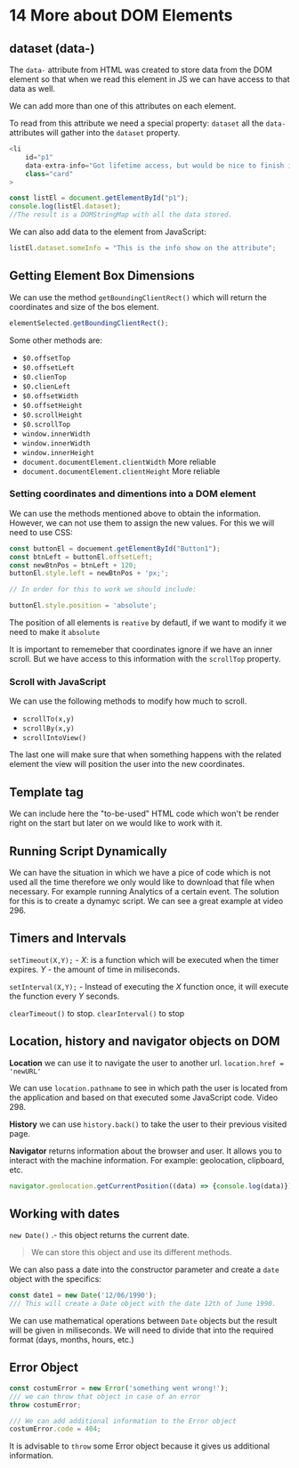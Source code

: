 # 14 More about DOM Elements

## dataset (data-)

The `data-` attribute from HTML was created to store data from the DOM element so that when we read this element in JS we can have access to that data as well.

We can add more than one of this attributes on each element.

To read from this attribute we need a special property:
`dataset` all the `data-` attributes will gather into the `dataset` property.

```JavaScript
<li
    id="p1"
    data-extra-info="Got lifetime access, but would be nice to finish it soon!"
    class="card"
>

const listEl = document.getElementById("p1");
console.log(listEl.dataset);
//The result is a DOMStringMap with all the data stored.
```

We can also add data to the element from JavaScript:
```JavaScript
listEl.dataset.someInfo = "This is the info show on the attribute";
```

## Getting Element Box Dimensions

We can use the method `getBoundingClientRect()` which will return the coordinates and size of the bos element.

```JavaScript
elementSelected.getBoundingClientRect();
```

Some other methods are:
- `$0.offsetTop`
- `$0.offsetLeft`
- `$0.clienTop`
- `$0.clienLeft`
- `$0.offsetWidth`
- `$0.offsetHeight`
- `$0.scrollHeight`
- `$0.scrollTop`
- `window.innerWidth`
- `window.innerWidth`
- `window.innerHeight`
- `document.documentElement.clientWidth` More reliable
- `document.documentElement.clientHeight` More reliable

### Setting coordinates and dimentions into a DOM element

We can use the methods mentioned above to obtain the information. However, we can not use them to assign the new values. For this we will need to use CSS:

```JavaScript
const buttonEl = docuement.getElementById("Button1");
const btnLeft = buttonEl.offsetLeft;
const newBtnPos = btnLeft + 120;
buttonEl.style.left = newBtnPos + 'px;';

// In order for this to work we should include:

buttonEl.style.position = 'absolute';
```

The position of all elements is `reative` by defautl, if we want to modify it we need to make it `absolute`

It is important to rememeber that coordinates ignore if we have an inner scroll. But we have access to this information with the `scrollTop` property.

### Scroll with JavaScript

We can use the following methods to modify how much to scroll.
- `scrollTo(x,y)`
- `scrollBy(x,y)`
- `scrollIntoView()`

The last one will make sure that when something happens with the related element the view will position the user into the new coordinates.

## Template tag

We can include here the "to-be-used" HTML code which won't be render right on the start but later on we would like to work with it.

## Running Script Dynamically

We can have the situation in which we have a pice of code which is not used all the time therefore we only would like to download that file when necessary. For example running Analytics of a certain event. The solution for this is to create a dynamyc script. We can see a great example at video 296.

## Timers and Intervals

`setTimeout(X,Y);` - *X*: is a function which will be executed when the timer expires. *Y* - the amount of time in miliseconds.

`setInterval(X,Y);` - Instead of executing the *X* function once, it will execute the function every *Y* seconds.

`clearTimeout()` to stop.
`clearInterval()` to stop

## Location, history and navigator objects on DOM

**Location** we can use it to navigate the user to another url. `location.href = 'newURL'`

We can use `location.pathname` to see in which path the user is located from the application and based on that executed some JavaScript code. Video 298.

**History**  we can use `history.back()` to take the user to their previous visited page.

**Navigator** returns information about the browser and user. It allows you to interact with the machine information. For example: geolocation, clipboard, etc.

```JavaScript
navigator.geolocation.getCurrentPosition((data) => {console.log(data)});
```

##  Working with dates

`new Date()` .- this object returns the current date.
 > We can store this object and use its different methods.

 We can also pass a date into the constructor parameter and create a `date` object with the specifics:

 ```JavaScript
 const date1 = new Date('12/06/1990');
 /// This will create a Date object with the date 12th of June 1990.
 ```

 We can use mathematical operations between `Date` objects but the result will be given in miliseconds. We will need to divide that into the required format (days, months, hours, etc.)

 ## Error Object

 ```JavaScript
const costumError = new Error('something went wrong!');
/// we can throw that object in case of an error
throw costumError;

/// We can add additional information to the Error object
costumError.code = 404;
 ```

 It is advisable to `throw` some Error object because it gives us additional information. 